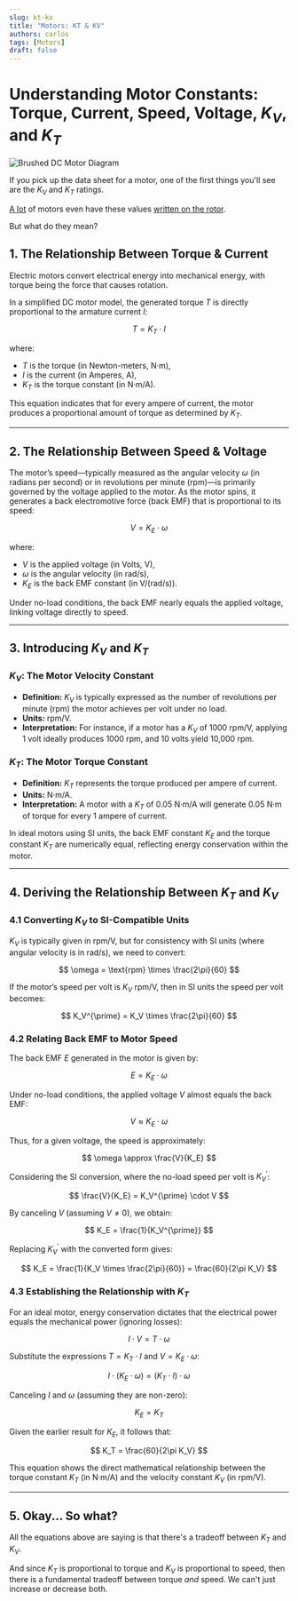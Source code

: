 ```yaml
---
slug: kt-kv
title: "Motors: KT & KV"
authors: carlos
tags: [Motors]
draft: false
---
```


# Understanding Motor Constants: Torque, Current, Speed, Voltage, $K_V$, and $K_T$

<div style={{textAlign: 'center'}}>

![Brushed DC Motor Diagram](/img/brushed-dc.gif)

</div>

If you pick up the data sheet for a motor, one of the first things you'll see are the $K_V$ and $K_T$ ratings.

[A lot](https://www.getfpv.com/iflight-xing-1303-micro-motor-5000kv.html) of motors even have these values [written on the rotor](https://www.getfpv.com/iflight-r5-2207-motor-1590kv-2050kv.html).

But what do they mean?

<!-- truncate -->

## 1. The Relationship Between Torque & Current

Electric motors convert electrical energy into mechanical energy, with torque being the force that causes rotation. 



In a simplified DC motor model, the generated torque $T$ is directly proportional to the armature current $I$:

$$
T = K_T \cdot I
$$

where:
- $T$ is the torque (in Newton-meters, N·m),
- $I$ is the current (in Amperes, A),
- $K_T$ is the torque constant (in N·m/A).

This equation indicates that for every ampere of current, the motor produces a proportional amount of torque as determined by $K_T$.

---

## 2. The Relationship Between Speed & Voltage

The motor’s speed—typically measured as the angular velocity $\omega$ (in radians per second) or in revolutions per minute (rpm)—is primarily governed by the voltage applied to the motor. As the motor spins, it generates a back electromotive force (back EMF) that is proportional to its speed:

$$
V = K_E \cdot \omega
$$

where:
- $V$ is the applied voltage (in Volts, V),
- $\omega$ is the angular velocity (in rad/s),
- $K_E$ is the back EMF constant (in V/(rad/s)).

Under no-load conditions, the back EMF nearly equals the applied voltage, linking voltage directly to speed.

---

## 3. Introducing $K_V$ and $K_T$

### $K_V$: The Motor Velocity Constant

- **Definition:** $K_V$ is typically expressed as the number of revolutions per minute (rpm) the motor achieves per volt under no load.
- **Units:** rpm/V.
- **Interpretation:** For instance, if a motor has a $K_V$ of 1000 rpm/V, applying 1 volt ideally produces 1000 rpm, and 10 volts yield 10,000 rpm.

### $K_T$: The Motor Torque Constant

- **Definition:** $K_T$ represents the torque produced per ampere of current.
- **Units:** N·m/A.
- **Interpretation:** A motor with a $K_T$ of 0.05 N·m/A will generate 0.05 N·m of torque for every 1 ampere of current.

In ideal motors using SI units, the back EMF constant $K_E$ and the torque constant $K_T$ are numerically equal, reflecting energy conservation within the motor.

---

## 4. Deriving the Relationship Between $K_T$ and $K_V$

### 4.1 Converting $K_V$ to SI-Compatible Units

$K_V$ is typically given in rpm/V, but for consistency with SI units (where angular velocity is in rad/s), we need to convert:

$$
\omega = \text{rpm} \times \frac{2\pi}{60}
$$

If the motor’s speed per volt is $K_V$ rpm/V, then in SI units the speed per volt becomes:

$$
K_V^{\prime} = K_V \times \frac{2\pi}{60}
$$

### 4.2 Relating Back EMF to Motor Speed

The back EMF $E$ generated in the motor is given by:

$$
E = K_E \cdot \omega
$$

Under no-load conditions, the applied voltage $V$ almost equals the back EMF:

$$
V \approx K_E \cdot \omega
$$

Thus, for a given voltage, the speed is approximately:

$$
\omega \approx \frac{V}{K_E}
$$

Considering the SI conversion, where the no-load speed per volt is $K_V^{\prime}$:

$$
\frac{V}{K_E} = K_V^{\prime} \cdot V
$$

By canceling $V$ (assuming $V \neq 0$), we obtain:

$$
K_E = \frac{1}{K_V^{\prime}}
$$

Replacing $K_V^{\prime}$ with the converted form gives:

$$
K_E = \frac{1}{K_V \times \frac{2\pi}{60}} = \frac{60}{2\pi K_V}
$$

### 4.3 Establishing the Relationship with $K_T$

For an ideal motor, energy conservation dictates that the electrical power equals the mechanical power (ignoring losses):

$$
I \cdot V = T \cdot \omega
$$

Substitute the expressions $T = K_T \cdot I$ and $V = K_E \cdot \omega$:

$$
I \cdot (K_E \cdot \omega) = (K_T \cdot I) \cdot \omega
$$

Canceling $I$ and $\omega$ (assuming they are non-zero):

$$
K_E = K_T
$$

Given the earlier result for $K_E$, it follows that:

$$
K_T = \frac{60}{2\pi K_V}
$$

This equation shows the direct mathematical relationship between the torque constant $K_T$ (in N·m/A) and the velocity constant $K_V$ (in rpm/V).

---

## 5. Okay... So what?

All the equations above are saying is that there's a tradeoff between $K_T$ and $K_V$. 

And since $K_T$ is proportional to torque and $K_V$ is proportional to speed, then there is a fundamental tradeoff between torque _and_ speed. We can't just increase or decrease both.